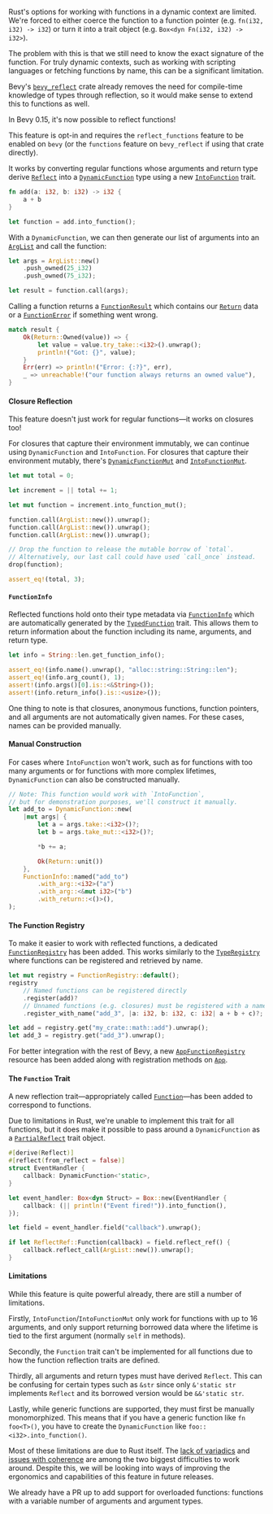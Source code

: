 Rust's options for working with functions in a dynamic context are limited.
We're forced to either coerce the function to a function pointer (e.g. `fn(i32, i32) -> i32`)
or turn it into a trait object (e.g. `Box<dyn Fn(i32, i32) -> i32>`).

The problem with this is that we still need to know the exact signature of the function.
For truly dynamic contexts, such as working with scripting languages or fetching functions by name,
this can be a significant limitation.

Bevy's [`bevy_reflect`] crate already removes the need for compile-time knowledge of types through
reflection, so it would make sense to extend this to functions as well.

In Bevy 0.15, it's now possible to reflect functions!

This feature is opt-in and requires the `reflect_functions` feature to be enabled on `bevy`
(or the `functions` feature on `bevy_reflect` if using that crate directly).

It works by converting regular functions whose arguments and return type derive [`Reflect`]
into a [`DynamicFunction`] type using a new [`IntoFunction`] trait.

```rust
fn add(a: i32, b: i32) -> i32 {
    a + b
}

let function = add.into_function();
```

With a `DynamicFunction`, we can then generate our list of arguments into an [`ArgList`]
and call the function:

```rust
let args = ArgList::new()
    .push_owned(25_i32)
    .push_owned(75_i32);

let result = function.call(args);
```

Calling a function returns a [`FunctionResult`] which contains our [`Return`] data 
or a [`FunctionError`] if something went wrong.

```rust
match result {
    Ok(Return::Owned(value)) => {
        let value = value.try_take::<i32>().unwrap();
        println!("Got: {}", value);
    }
    Err(err) => println!("Error: {:?}", err),
    _ => unreachable!("our function always returns an owned value"),
}
```

#### Closure Reflection

This feature doesn't just work for regular functions—it works on closures too!

For closures that capture their environment immutably, we can continue using `DynamicFunction`
and `IntoFunction`. For closures that capture their environment mutably, there's
[`DynamicFunctionMut`] and [`IntoFunctionMut`].

```rust
let mut total = 0;

let increment = || total += 1;

let mut function = increment.into_function_mut();

function.call(ArgList::new()).unwrap();
function.call(ArgList::new()).unwrap();
function.call(ArgList::new()).unwrap();

// Drop the function to release the mutable borrow of `total`.
// Alternatively, our last call could have used `call_once` instead.
drop(function);

assert_eq!(total, 3);
```

#### `FunctionInfo`

Reflected functions hold onto their type metadata via [`FunctionInfo`] which are automatically
generated by the [`TypedFunction`] trait. This allows them to return information about the
function including its name, arguments, and return type.

```rust
let info = String::len.get_function_info();

assert_eq!(info.name().unwrap(), "alloc::string::String::len");
assert_eq!(info.arg_count(), 1);
assert!(info.args()[0].is::<&String>());
assert!(info.return_info().is::<usize>());
```

One thing to note is that closures, anonymous functions, function pointers, and all arguments
are not automatically given names. For these cases, names can be provided manually.

#### Manual Construction

For cases where `IntoFunction` won't work, such as for functions with too many arguments
or for functions with more complex lifetimes, `DynamicFunction` can also be constructed manually.

```rust
// Note: This function would work with `IntoFunction`,
// but for demonstration purposes, we'll construct it manually.
let add_to = DynamicFunction::new(
    |mut args| {
        let a = args.take::<i32>()?;
        let b = args.take_mut::<i32>()?;

        *b += a;

        Ok(Return::unit())
    },
    FunctionInfo::named("add_to")
        .with_arg::<i32>("a")
        .with_arg::<&mut i32>("b")
        .with_return::<()>(),
);
```

#### The Function Registry

To make it easier to work with reflected functions, a dedicated [`FunctionRegistry`] has been added.
This works similarly to the [`TypeRegistry`] where functions can be registered and retrieved by name.

```rust
let mut registry = FunctionRegistry::default();
registry
    // Named functions can be registered directly
    .register(add)?
    // Unnamed functions (e.g. closures) must be registered with a name
    .register_with_name("add_3", |a: i32, b: i32, c: i32| a + b + c)?;

let add = registry.get("my_crate::math::add").unwrap();
let add_3 = registry.get("add_3").unwrap();
```

For better integration with the rest of Bevy, a new [`AppFunctionRegistry`] resource has been added
along with registration methods on [`App`].

#### The `Function` Trait

A new reflection trait—appropriately called [`Function`]—has been added to correspond to functions.

Due to limitations in Rust, we're unable to implement this trait for all functions,
but it does make it possible to pass around a `DynamicFunction` as a [`PartialReflect`] trait object.

```rust
#[derive(Reflect)]
#[reflect(from_reflect = false)]
struct EventHandler {
    callback: DynamicFunction<'static>,
}

let event_handler: Box<dyn Struct> = Box::new(EventHandler {
    callback: (|| println!("Event fired!")).into_function(),
});

let field = event_handler.field("callback").unwrap();

if let ReflectRef::Function(callback) = field.reflect_ref() {
    callback.reflect_call(ArgList::new()).unwrap();
}
```

#### Limitations

While this feature is quite powerful already, there are still a number of limitations.

Firstly, `IntoFunction`/`IntoFunctionMut` only work for functions with up to 16 arguments,
and only support returning borrowed data where the lifetime is tied to the first argument
(normally `self` in methods).

Secondly, the `Function` trait can't be implemented for all functions due to how the function
reflection traits are defined.

Thirdly, all arguments and return types must have derived `Reflect`.
This can be confusing for certain types such as `&str` since only `&'static str` implements
`Reflect` and its borrowed version would be `&&'static str`.

Lastly, while generic functions are supported, they must first be manually monomorphized.
This means that if you have a generic function like `fn foo<T>()`, you have to create the
`DynamicFunction` like `foo::<i32>.into_function()`.

Most of these limitations are due to Rust itself.
The [lack of variadics] and [issues with coherence] are among the two biggest difficulties
to work around.
Despite this, we will be looking into ways of improving the ergonomics and capabilities 
of this feature in future releases.

We already have a PR up to add support for overloaded functions: functions with a variable
number of arguments and argument types.

[`bevy_reflect`]: https://docs.rs/bevy_reflect/0.15/bevy_reflect/
[`Reflect`]: https://docs.rs/bevy_reflect/0.15/bevy_reflect/trait.Reflect.html
[`DynamicFunction`]: https://docs.rs/bevy_reflect/0.15/bevy_reflect/func/struct.DynamicFunction.html
[`IntoFunction`]: https://docs.rs/bevy_reflect/0.15/bevy_reflect/func/trait.IntoFunction.html
[`ArgList`]: https://docs.rs/bevy_reflect/0.15/bevy_reflect/func/args/struct.ArgList.html
[`FunctionResult`]: https://docs.rs/bevy_reflect/0.15/bevy_reflect/func/type.FunctionResult.html
[`Return`]: https://docs.rs/bevy_reflect/0.15/bevy_reflect/func/enum.Return.html
[`FunctionError`]: https://docs.rs/bevy_reflect/0.15/bevy_reflect/func/enum.FunctionError.html
[`DynamicFunctionMut`]: https://docs.rs/bevy_reflect/0.15/bevy_reflect/func/struct.DynamicFunctionMut.html
[`IntoFunctionMut`]: https://docs.rs/bevy_reflect/0.15/bevy_reflect/func/trait.IntoFunctionMut.html
[`FunctionInfo`]: https://docs.rs/bevy_reflect/0.15/bevy_reflect/func/struct.FunctionInfo.html
[`TypedFunction`]: https://docs.rs/bevy_reflect/0.15/bevy_reflect/func/trait.TypedFunction.html
[`FunctionRegistry`]: https://docs.rs/bevy_reflect/0.15/bevy_reflect/func/struct.FunctionRegistry.html
[`TypeRegistry`]: https://docs.rs/bevy_reflect/0.15/bevy_reflect/struct.TypeRegistry.html
[`AppFunctionRegistry`]: https://docs.rs/bevy_reflect/0.15/bevy_ecs/reflect/struct.AppTypeRegistry.html
[`App`]: https://docs.rs/bevy_reflect/0.15/bevy_app/struct.App.html
[`Function`]: https://docs.rs/bevy_reflect/0.15/bevy_reflect/func/trait.Function.html
[`PartialReflect`]: https://docs.rs/bevy_reflect/0.15/bevy_reflect/trait.PartialReflect.html
[lack of variadics]: https://poignardazur.github.io/2024/05/25/report-on-rustnl-variadics/
[issues with coherence]: https://doc.rust-lang.org/rustc/lints/listing/warn-by-default.html#coherence-leak-check

